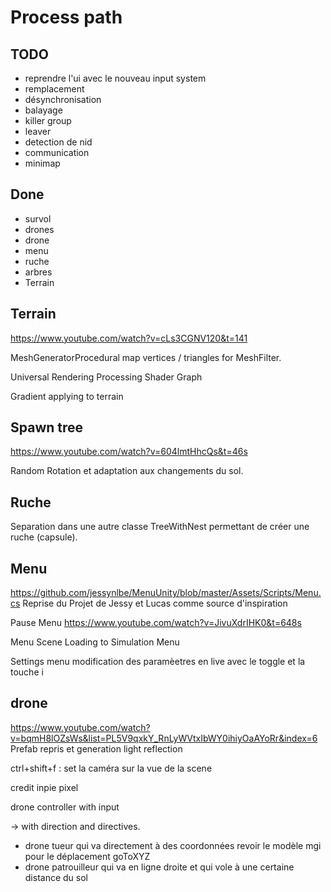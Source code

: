 # Process path


## TODO

+ reprendre l'ui avec le nouveau input system
+ remplacement
+ désynchronisation
+ balayage
+ killer group
+ leaver
+ detection de nid
+ communication
+ minimap

## Done

+ survol
+ drones
+ drone
+ menu
+ ruche
+ arbres
+ Terrain


## Terrain

<https://www.youtube.com/watch?v=cLs3CGNV120&t=141>

MeshGeneratorProcedural map
vertices / triangles for MeshFilter.

Universal Rendering Processing
Shader Graph

Gradient applying to terrain

## Spawn tree

<https://www.youtube.com/watch?v=604lmtHhcQs&t=46s>

Random Rotation et adaptation aux changements du sol.

## Ruche

Separation dans une autre classe TreeWithNest permettant de créer une ruche (capsule).

## Menu

<https://github.com/jessynlbe/MenuUnity/blob/master/Assets/Scripts/Menu.cs>
Reprise du Projet de Jessy et Lucas comme source d'inspiration

Pause Menu
<https://www.youtube.com/watch?v=JivuXdrIHK0&t=648s>

Menu Scene
Loading to Simulation Menu

Settings menu
modification des paramèetres en live avec le toggle et la touche i

## drone

<https://www.youtube.com/watch?v=bqmH8lOZsWs&list=PL5V9qxkY_RnLyWVtxIbWY0ihiyOaAYoRr&index=6>
Prefab repris et generation light reflection

ctrl+shift+f : set la caméra sur la vue de la scene

credit inpie pixel

drone controller with input

-> with direction and directives.

- drone tueur qui va directement à des coordonnées
revoir le modèle mgi pour le déplacement goToXYZ
- drone patrouilleur qui va en ligne droite et qui vole à une certaine distance du sol
